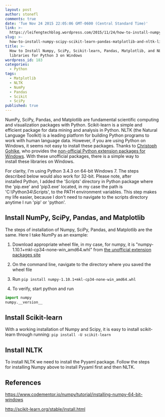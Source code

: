 ```yaml
---
layout: post
author: stonefl
comments: true
date: 'Tue Nov 24 2015 22:05:06 GMT-0600 (Central Standard Time)'
link: >-
  https://leifengtechblog.wordpress.com/2015/11/24/how-to-install-numpy-scipy-scikit-learn-pandas-matplotlib-and-nltk-libraries-for-python-3-on-windows/
slug: >-
  how-to-install-numpy-scipy-scikit-learn-pandas-matplotlib-and-nltk-libraries-for-python-3-on-windows
title: >-
  How to Install Numpy, SciPy, Scikit-learn, Pandas, Matplotlib, and NLTK
  libraries for Python 3 on Windows
wordpress_id: 183
categories:
  - Python
tags:
  - Matplotlib
  - NLTK
  - NumPy
  - Pandas
  - Scikit
  - SciPy
published: true
---
```


NumPy, SciPy, Pandas, and Matplotlib are fundamental scientific computing and visualization packages with Python. Scikit-learn is a simple and efficient package for data mining and analysis in Python. NLTK (the Natural Language Toolkit) is a leading platform for building Python programs to work with human language data. However, if you are using Python on Windows, it seems not easy to install these packages. Thanks to [Christoph Gohlke](http://www.lfd.uci.edu/~gohlke/), who provides the [non-official Python extension packages for Windows](http://www.lfd.uci.edu/~gohlke/pythonlibs/). With these unofficial packages, there is a simple way to install these libraries on Windows.
<!--more-->

For clarity, I'm using Python 3.4.3 on 64-bit Windows 7. The steps described below would also work for 32-bit. Please note, after installed Python, I added the 'Scripts' directory in Python package where the 'pip.exe' and 'pip3.exe' located, in my case the path is 'C:\Python34\Scripts', to the PATH environment variables. This step makes my life easier, because I don't need to navigate to the scripts directory anytime I run 'pip' or 'python'.


## Install NumPy, SciPy, Pandas, and Matplotlib


The steps of installation of Numpy, SciPy, Pandas, and Matplotlib are the same. Here I take NumPy as an example:

1. Download appropriate wheel file, in my case, for numpy, it is "numpy-1.10.1+mkl-cp34-none-win_amd64.whl" from [the unofficial extension packages site](http://www.lfd.uci.edu/~gohlke/pythonlibs/)

2. On the command line, navigate to the directory where you saved the wheel file

3. Run `pip install numpy-1.10.1+mkl-cp34-none-win_amd64.whl`

4. To verify, start python and run

``` python
import numpy  
numpy.__version__
```

## Install Scikit-learn

With a working installation of Numpy and Scipy, it is easy to install scikit-learn through running: `pip install -U scikit-learn`


## Install NLTK

To install NLTK we need to install the Pyyaml package. Follow the steps for installing Numpy above to install Pyyaml first and then NLTK.


## References

<https://www.codementor.io/numpy/tutorial/installing-numpy-64-bit-windows>

<http://scikit-learn.org/stable/install.html>
